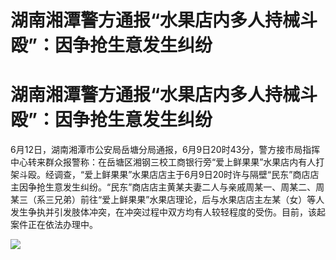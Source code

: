 # 湖南湘潭警方通报“水果店内多人持械斗殴”：因争抢生意发生纠纷

# 湖南湘潭警方通报“水果店内多人持械斗殴”：因争抢生意发生纠纷

6月12日，湖南湘潭市公安局岳塘分局通报，6月9日20时43分，警方接市局指挥中心转来群众报警称：在岳塘区湘钢三校工商银行旁“爱上鲜果果”水果店内有人打架斗殴。经调查，“爱上鲜果果”水果店店主于6月9日20时许与隔壁“民东”商店店主因争抢生意发生纠纷。“民东”商店店主黄某夫妻二人与亲戚周某一、周某二、周某三（系三兄弟）前往“爱上鲜果果”水果店理论，后与水果店店主左某（女）等人发生争执并引发肢体冲突，在冲突过程中双方均有人较轻程度的受伤。目前，该起案件正在依法办理中。

![](https://inews.gtimg.com/om_bt/Or83QitJLmEU8PtNkcyMcGAehR3y_-P2SPn_iCU6QvKK0AA/1000)

